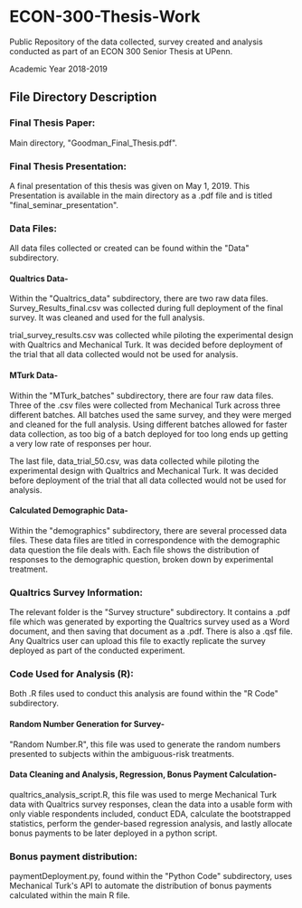 # ECON-300-Thesis-Work
Public Repository of the data collected, survey created and analysis conducted as part of an ECON 300 Senior Thesis at UPenn.

Academic Year 2018-2019

## File Directory Description
### Final Thesis Paper:
Main directory, "Goodman_Final_Thesis.pdf".

### Final Thesis Presentation:
A final presentation of this thesis was given on May 1, 2019. This Presentation is available in the main directory as a .pdf file and is titled "final_seminar_presentation".

### Data Files:
All data files collected or created can be found within the "Data" subdirectory.
#### Qualtrics Data-
Within the "Qualtrics_data" subdirectory, there are two raw data files. Survey_Results_final.csv was collected during full deployment of the final survey. It was cleaned and used for the full analysis.

trial_survey_results.csv was collected while piloting the experimental design with Qualtrics and Mechanical Turk. It was decided before deployment of the trial that all data collected would not be used for analysis.

#### MTurk Data-
Within the "MTurk_batches" subdirectory, there are four raw data files. Three of the .csv files were collected from Mechanical Turk across three different batches. All batches used the same survey, and they were merged and cleaned for the full analysis. Using different batches allowed for faster data collection, as too big of a batch deployed for too long ends up getting a very low rate of responses per hour.

The last file, data_trial_50.csv, was data collected while piloting the experimental design with Qualtrics and Mechanical Turk. It was decided before deployment of the trial that all data collected would not be used for analysis.

#### Calculated Demographic Data-
Within the "demographics" subdirectory, there are several processed data files. These data files are titled in correspondence with the demographic data question the file deals with. Each file shows the distribution of responses to the demographic question, broken down by experimental treatment.

### Qualtrics Survey Information:
The relevant folder is the "Survey structure" subdirectory. It contains a .pdf file which was generated by exporting the Qualtrics survey used as a Word document, and then saving that document as a .pdf. There is also a .qsf file. Any Qualtrics user can upload this file to exactly replicate the survey deployed as part of the conducted experiment.

### Code Used for Analysis (R):
Both .R files used to conduct this analysis are found within the "R Code" subdirectory.

#### Random Number Generation for Survey-
"Random Number.R", this file was used to generate the random numbers presented to subjects within the ambiguous-risk treatments.

#### Data Cleaning and Analysis, Regression, Bonus Payment Calculation-
qualtrics_analysis_script.R, this file was used to merge Mechanical Turk data with Qualtrics survey responses, clean the data into a usable form with only viable respondents included, conduct EDA, calculate the bootstrapped statistics, perform the gender-based regression analysis, and lastly allocate bonus payments to be later deployed in a python script.

### Bonus payment distribution:

paymentDeployment.py, found within the "Python Code" subdirectory, uses Mechanical Turk's API to automate the distribution of bonus payments calculated within the main R file.

